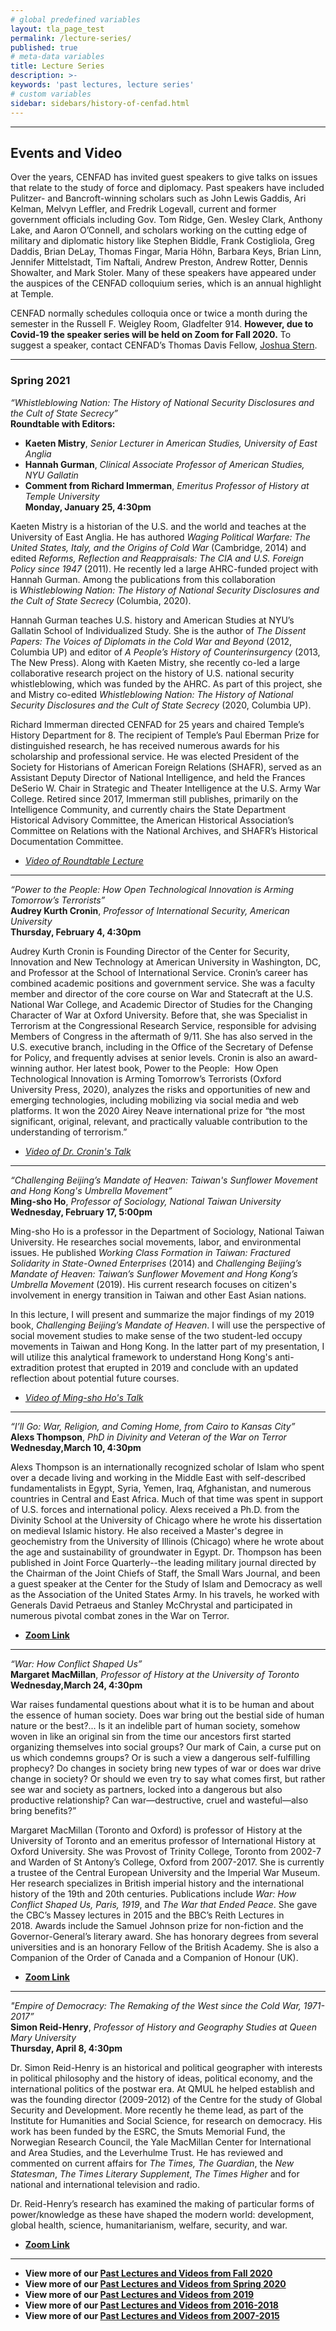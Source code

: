 ```yaml
---
# global predefined variables
layout: tla_page_test
permalink: /lecture-series/
published: true
# meta-data variables
title: Lecture Series
description: >-
keywords: 'past lectures, lecture series'
# custom variables
sidebar: sidebars/history-of-cenfad.html     
---
```

___

## Events and Video
Over the years, CENFAD has invited guest speakers to give talks on issues that relate to the study of force and diplomacy. Past speakers have included Pulitzer- and Bancroft-winning scholars such as John Lewis Gaddis, Ari Kelman, Melvyn Leffler, and Fredrik Logevall, current and former government officials including Gov. Tom Ridge, Gen. Wesley Clark, Anthony Lake, and Aaron O’Connell, and scholars working on the cutting edge of military and diplomatic history like Stephen Biddle, Frank Costigliola, Greg Daddis, Brian DeLay, Thomas Fingar, Maria Höhn, Barbara Keys, Brian Linn, Jennifer Mittelstadt, Tim Naftali, Andrew Preston, Andrew Rotter, Dennis Showalter, and Mark Stoler. Many of these speakers have appeared under the auspices of the CENFAD colloquium series, which is an annual highlight at Temple. 

CENFAD normally schedules colloquia once or twice a month during the semester in the Russell F. Weigley Room, Gladfelter 914. **However, due to Covid-19 the speaker series will be held on Zoom for Fall 2020.** To suggest a speaker, contact CENFAD’s Thomas Davis Fellow, [Joshua Stern](mailto:tuj64084@temple.edu).

___

### Spring 2021
_“Whistleblowing Nation: The History of National Security Disclosures and the Cult of State Secrecy”_<br>
**Roundtable with Editors:**<br>
- **Kaeten Mistry**, _Senior Lecturer in American Studies, University of East Anglia_
- **Hannah Gurman**, _Clinical Associate Professor of American Studies, NYU Gallatin_
- **Comment from Richard Immerman**, _Emeritus Professor of History at Temple University_<br>
**Monday, January 25, 4:30pm**<br>

Kaeten Mistry is a historian of the U.S. and the world and teaches at the University of East Anglia. He has authored _Waging Political Warfare: The United States, Italy, and the Origins of Cold War_ (Cambridge, 2014) and edited _Reforms, Reflection and Reappraisals: The CIA and U.S. Foreign Policy since 1947_ (2011). He recently led a large AHRC-funded project with Hannah Gurman. Among the publications from this collaboration is _Whistleblowing Nation: The History of National Security Disclosures and the Cult of State Secrecy_ (Columbia, 2020).

Hannah Gurman teaches U.S. history and American Studies at NYU’s Gallatin School of Individualized Study. She is the author of _The Dissent Papers: The Voices of Diplomats in the Cold War and Beyond_ (2012, Columbia UP) and editor of _A People’s History of Counterinsurgency_ (2013, The New Press). Along with Kaeten Mistry, she recently co-led a large collaborative research project on the history of U.S. national security whistleblowing, which was funded by the AHRC. As part of this project, she and Mistry co-edited _Whistleblowing Nation: The History of National Security Disclosures and the Cult of State Secrecy_ (2020, Columbia UP).

Richard Immerman directed CENFAD for 25 years and chaired Temple’s History Department for 8. The recipient of Temple’s Paul Eberman Prize for distinguished research, he has received numerous awards for his scholarship and professional service. He was elected President of the Society for Historians of American Foreign Relations (SHAFR), served as an Assistant Deputy Director of National Intelligence, and held the Frances DeSerio W. Chair in Strategic and Theater Intelligence at the U.S. Army War College. Retired since 2017, Immerman still publishes, primarily on the Intelligence Community, and currently chairs the State Department Historical Advisory Committee, the American Historical Association’s Committee on Relations with the National Archives, and SHAFR’s Historical Documentation Committee.

- [_Video of Roundtable Lecture_](https://ensemble.temple.edu/Watch/f6N9PeFa) 

___

_“Power to the People: How Open Technological Innovation is Arming Tomorrow’s Terrorists”_<br>
**Audrey Kurth Cronin**, _Professor of International Security, American University_<br>
**Thursday, February 4, 4:30pm**<br>

Audrey Kurth Cronin is Founding Director of the Center for Security, Innovation and New Technology at American University in Washington, DC, and Professor at the School of International Service. Cronin’s career has combined academic positions and government service. She was a faculty member and director of the core course on War and Statecraft at the U.S. National War College, and Academic Director of Studies for the Changing Character of War at Oxford University. Before that, she was Specialist in Terrorism at the Congressional Research Service, responsible for advising Members of Congress in the aftermath of 9/11. She has also served in the U.S. executive branch, including in the Office of the Secretary of Defense for Policy, and frequently advises at senior levels. Cronin is also an award-winning author. Her latest book, Power to the People:  How Open Technological Innovation is Arming Tomorrow’s Terrorists (Oxford University Press, 2020), analyzes the risks and opportunities of new and emerging technologies, including mobilizing via social media and web platforms. It won the 2020 Airey Neave international prize for “the most significant, original, relevant, and practically valuable contribution to the understanding of terrorism.”

- [_Video of Dr. Cronin's Talk_](https://ensemble.temple.edu/Watch/Eg43JpAt)

___

_“Challenging Beijing’s Mandate of Heaven: Taiwan's Sunflower Movement and Hong Kong's Umbrella Movement”_<br>
**Ming-sho Ho**, _Professor of Sociology, National Taiwan University_<br>
**Wednesday, February 17, 5:00pm**<br>

Ming-sho Ho is a professor in the Department of Sociology, National Taiwan University. He researches social movements, labor, and environmental issues. He published _Working Class Formation in Taiwan: Fractured Solidarity in State-Owned Enterprises_ (2014) and _Challenging Beijing’s Mandate of Heaven: Taiwan’s Sunflower Movement and Hong Kong’s Umbrella Movement_ (2019). His current research focuses on citizen's involvement in energy transition in Taiwan and other East Asian nations.

In this lecture, I will present and summarize the major findings of my 2019 book, _Challenging Beijing’s Mandate of Heaven_. I will use the perspective of social movement studies to make sense of the two student-led occupy movements in Taiwan and Hong Kong. In the latter part of my presentation, I will utilize this analytical framework to understand Hong Kong's anti-extradition protest that erupted in 2019 and conclude with an updated reflection about potential future courses.

- [_Video of Ming-sho Ho's Talk_](https://ensemble.temple.edu/Watch/s3DXm7n8) 

___

_“I’ll Go: War, Religion, and Coming Home, from Cairo to Kansas City”_<br>
**Alexs Thompson**, _PhD in Divinity and Veteran of the War on Terror_<br>
**Wednesday,March 10, 4:30pm**<br>

Alexs Thompson is an internationally recognized scholar of Islam who spent over a decade living and working in the Middle East with self-described fundamentalists in Egypt, Syria, Yemen, Iraq, Afghanistan, and numerous countries in Central and East Africa. Much of that time was spent in support of U.S. forces and international policy. Alexs received a Ph.D. from the Divinity School at the University of Chicago where he wrote his dissertation on medieval Islamic history. He also received a Master's degree in geochemistry from the University of Illinois (Chicago) where he wrote about the age and sustainability of groundwater in Egypt. Dr. Thompson has been published in Joint Force Quarterly--the leading military journal directed by the Chairman of the Joint Chiefs of Staff, the Small Wars Journal, and been a guest speaker at the Center for the Study of Islam and Democracy as well as the Association of the United States Army. In his travels, he worked with Generals David Petraeus and Stanley McChrystal and participated in numerous pivotal combat zones in the War on Terror. 

- **[Zoom Link](https://temple.zoom.us/j/91649994503)**

___

_“War: How Conflict Shaped Us”_<br>
**Margaret MacMillan**, _Professor of History at the University of Toronto_<br>
**Wednesday,March 24, 4:30pm**<br>

War raises fundamental questions about what it is to be human and about the essence of human society. Does war bring out the bestial side of human nature or the best?... Is it an indelible part of human society, somehow woven in like an original sin from the time our ancestors first started organizing themselves into social groups? Our mark of Cain, a curse put on us which condemns groups? Or is such a view a dangerous self-fulfilling prophecy? Do changes in society bring new types of war or does war drive change in society? Or should we even try to say what comes first, but rather see war and society as partners, locked into a dangerous but also productive relationship? Can war—destructive, cruel and wasteful—also bring benefits?”

Margaret MacMillan (Toronto and Oxford) is professor of History at the University of Toronto and an emeritus professor of International History at Oxford University. She was Provost of Trinity College, Toronto from 2002-7 and Warden of St Antony’s College, Oxford from 2007-2017. She is currently a trustee of the Central European University and the Imperial War Museum. Her research specializes in British imperial history and the international history of the 19th and 20th centuries. Publications include _War: How Conflict Shaped Us, Paris, 1919_, and _The War that Ended Peace_. She gave the CBC’s Massey lectures in 2015 and the BBC’s Reith Lectures in 2018. Awards include the Samuel Johnson prize for non-fiction and the Governor-General’s literary award. She has honorary degrees from several universities and is an honorary Fellow of the British Academy. She is also a Companion of the Order of Canada and a Companion of Honour (UK).
 
- **[Zoom Link](https://temple.zoom.us/j/93210617105)**

___

_"Empire of Democracy: The Remaking of the West since the Cold War, 1971-2017”_<br>
**Simon Reid-Henry**, _Professor of History and Geography Studies at Queen Mary University_<br>
**Thursday, April 8, 4:30pm**<br>

Dr. Simon Reid-Henry is an historical and political geographer with interests in political philosophy and the history of ideas, political economy, and the international politics of the postwar era. At QMUL he helped establish and was the founding director (2009-2012) of the Centre for the study of Global Security and Development. More recently he theme lead, as part of the Institute for Humanities and Social Science, for research on democracy. His work has been funded by the ESRC, the Smuts Memorial Fund, the Norwegian Research Council, the Yale MacMillan Center for International and Area Studies, and the Leverhulme Trust. He has reviewed and commented on current affairs for _The Times, The Guardian_, the _New Statesman_, _The Times Literary Supplement_, _The Times Higher_ and for national and international television and radio.

Dr. Reid-Henry’s research has examined the making of particular forms of power/knowledge as these have shaped the modern world: development, global health, science, humanitarianism, welfare, security, and war. 

- **[Zoom Link](https://temple.zoom.us/j/93299349106)**

___

- **View more of our [Past Lectures and Videos from Fall 2020](https://drive.google.com/file/d/1-DYnp6X7Ahy8ycO8QznXYQu40whHl8F9/view?usp=sharing)** 
- **View more of our [Past Lectures and Videos from Spring 2020](https://drive.google.com/file/d/12_--TRaOiEh4pZObhSuJv_kz_tFNvYiK/view?usp=sharing)** 
- **View more of our [Past Lectures and Videos from 2019](https://drive.google.com/file/d/1OyBZlWv7Ur6T-lhZEjzF9ZytiIae9RRx/view?usp=sharing)** 
- **View more of our [Past Lectures and Videos from 2016-2018](https://liberalarts.temple.edu/sites/liberalarts/files/2016-18%20Past%20Lecture%20Archives.pdf)**
- **View more of our [Past Lectures and Videos from 2007-2015](https://liberalarts.temple.edu/sites/liberalarts/files/CENFAD%20Guest%20Speaker%20Lectures.pdf)**


